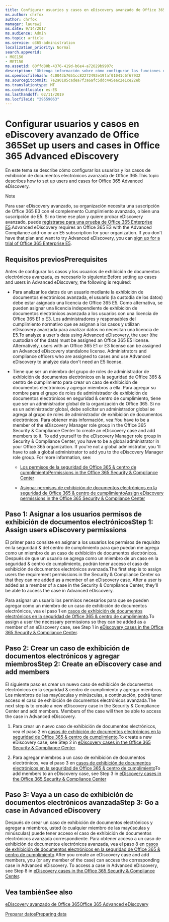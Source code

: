 ```yaml
---
title: Configurar usuarios y casos en eDiscovery avanzado de Office 365
ms.author: chrfox
author: chrfox
manager: laurawi
ms.date: 9/14/2017
ms.audience: Admin
ms.topic: article
ms.service: o365-administration
localization_priority: Normal
search.appverid:
- MOE150
- MET150
ms.assetid: 60ffd80b-4376-419d-b6e4-a72029b9907c
description: 'Obtenga información sobre cómo configurar las funciones de usuario, crear casos y asignar a usuarios a los casos de exhibición de documentos electrónicos avanzada de Office 365.  '
ms.openlocfilehash: 4c0043b7651cc82272492e19faf01041c6f67932
ms.sourcegitcommit: 7e2a0185cadea7f3a6afc5ddc445eac2e1ce22eb
ms.translationtype: MT
ms.contentlocale: es-ES
ms.lasthandoff: 02/11/2019
ms.locfileid: "29559063"
---
```

# <a name="set-up-users-and-cases-in-office-365-advanced-ediscovery"></a><span data-ttu-id="b1e0f-103">Configurar usuarios y casos en eDiscovery avanzado de Office 365</span><span class="sxs-lookup"><span data-stu-id="b1e0f-103">Set up users and cases in Office 365 Advanced eDiscovery</span></span>

<span data-ttu-id="b1e0f-104">En este tema se describe cómo configurar los usuarios y los casos de exhibición de documentos electrónicos avanzada de Office 365.</span><span class="sxs-lookup"><span data-stu-id="b1e0f-104">This topic describes how to set up users and cases for Office 365 Advanced eDiscovery.</span></span>
  
> [!NOTE]
> <span data-ttu-id="b1e0f-p101">Para usar eDiscovery avanzado, su organización necesita una suscripción de Office 365 E3 con el complemento Cumplimiento avanzado, o bien una suscripción de E5. Si no tiene ese plan y quiere probar eDiscovery avanzado, puede [registrarse para una prueba de Office 365 Enterprise E5](https://go.microsoft.com/fwlink/p/?LinkID=698279).</span><span class="sxs-lookup"><span data-stu-id="b1e0f-p101">Advanced eDiscovery requires an Office 365 E3 with the Advanced Compliance add-on or an E5 subscription for your organization. If you don't have that plan and want to try Advanced eDiscovery, you can [sign up for a trial of Office 365 Enterprise E5](https://go.microsoft.com/fwlink/p/?LinkID=698279).</span></span> 
  
## <a name="prerequisites"></a><span data-ttu-id="b1e0f-107">Requisitos previos</span><span class="sxs-lookup"><span data-stu-id="b1e0f-107">Prerequisites</span></span>

<span data-ttu-id="b1e0f-108">Antes de configurar los casos y los usuarios de exhibición de documentos electrónicos avanzada, es necesario lo siguiente:</span><span class="sxs-lookup"><span data-stu-id="b1e0f-108">Before setting up cases and users in Advanced eDiscovery, the following is required:</span></span>
  
- <span data-ttu-id="b1e0f-p102">Para analizar los datos de un usuario mediante la exhibición de documentos electrónicos avanzada, el usuario (la custodia de los datos) debe estar asignado una licencia de Office 365 E5. Como alternativa, se pueden asignar una licencia independiente de exhibición de documentos electrónicos avanzada a los usuarios con una licencia de Office 365 E1 o E3. Los administradores y responsables del cumplimiento normativo que se asignan a los casos y utilizan eDiscovery avanzada para analizar datos no necesitan una licencia de E5.</span><span class="sxs-lookup"><span data-stu-id="b1e0f-p102">To analyze a user's data using Advanced eDiscovery, the user (the custodian of the data) must be assigned an Office 365 E5 license. Alternatively, users with an Office 365 E1 or E3 license can be assigned an Advanced eDiscovery standalone license. Administrators and compliance officers who are assigned to cases and use Advanced eDiscovery to analyze data don't need an E5 license.</span></span> 
    
- <span data-ttu-id="b1e0f-p103">Tiene que ser un miembro del grupo de roles de administrador de exhibición de documentos electrónicos en la seguridad de Office 365 &amp; centro de cumplimiento para crear un caso de exhibición de documentos electrónicos y agregar miembros a ella. Para agregar su nombre para el grupo de roles de administrador de exhibición de documentos electrónicos en seguridad &amp; centro de cumplimiento, tiene que ser un administrador global de la organización de Office 365. Si no es un administrador global, debe solicitar un administrador global se agrega al grupo de roles de administrador de exhibición de documentos electrónicos. Para obtener más información, vea:</span><span class="sxs-lookup"><span data-stu-id="b1e0f-p103">You have to be a member of the eDiscovery Manager role group in the Office 365 Security &amp; Compliance Center to create an eDiscovery case and add members to it. To add yourself to the eDiscovery Manager role group in Security &amp; Compliance Center, you have to be a global administrator in your Office 365 organization. If you're not a global administrator, you 'll have to ask a global administrator to add you to the eDiscovery Manager role group. For more information, see:</span></span>
    
  - [<span data-ttu-id="b1e0f-116">Los permisos de la seguridad de Office 365 &amp; centro de cumplimiento</span><span class="sxs-lookup"><span data-stu-id="b1e0f-116">Permissions in the Office 365 Security &amp; Compliance Center</span></span>](permissions-in-the-security-and-compliance-center.md)
    
  - [<span data-ttu-id="b1e0f-117">Asignar permisos de exhibición de documentos electrónicos en la seguridad de Office 365 &amp; centro de cumplimiento</span><span class="sxs-lookup"><span data-stu-id="b1e0f-117">Assign eDiscovery permissions in the Office‍ 365 Security &amp; Compliance Center</span></span>](assign-ediscovery-permissions.md)
    
## <a name="step-1-assign-users-ediscovery-permissions"></a><span data-ttu-id="b1e0f-118">Paso 1: Asignar a los usuarios permisos de exhibición de documentos electrónicos</span><span class="sxs-lookup"><span data-stu-id="b1e0f-118">Step 1: Assign users eDiscovery permissions</span></span>

<span data-ttu-id="b1e0f-p104">El primer paso consiste en asignar a los usuarios los permisos de requisito en la seguridad &amp; del centro de cumplimiento para que puedan me agrega como un miembro de un caso de exhibición de documentos electrónicos. Después de que un usuario se agrega como un miembro de un caso en la seguridad &amp; centro de cumplimiento, podrán tener acceso el caso de exhibición de documentos electrónicos avanzada.</span><span class="sxs-lookup"><span data-stu-id="b1e0f-p104">The first step is to assign users the requirement permissions in the Security &amp; Compliance Center so that they can me added as a member of an eDiscovery case. After a user is added as a member of a case in the Security &amp; Compliance Center, they'll be able to access the case in Advanced eDiscovery.</span></span>
  
<span data-ttu-id="b1e0f-121">Para asignar un usuario los permisos necesarios para que se pueden agregar como un miembro de un caso de exhibición de documentos electrónicos, vea el paso 1 en [casos de exhibición de documentos electrónicos en la seguridad de Office 365 &amp; centro de cumplimiento](ediscovery-cases.md#step-1-assign-ediscovery-permissions-to-potential-case-members).</span><span class="sxs-lookup"><span data-stu-id="b1e0f-121">To assign a user the necessary permissions so they can be added as a member of an eDiscovery case, see Step 1 in [eDiscovery cases in the Office 365 Security &amp; Compliance Center](ediscovery-cases.md#step-1-assign-ediscovery-permissions-to-potential-case-members).</span></span>
  
## <a name="step-2-create-an-ediscovery-case-and-add-members"></a><span data-ttu-id="b1e0f-122">Paso 2: Crear un caso de exhibición de documentos electrónicos y agregar miembros</span><span class="sxs-lookup"><span data-stu-id="b1e0f-122">Step 2: Create an eDiscovery case and add members</span></span>

<span data-ttu-id="b1e0f-p105">El siguiente paso es crear un nuevo caso de exhibición de documentos electrónicos en la seguridad &amp; centro de cumplimiento y agregar miembros. Los miembros de las mayúsculas y minúsculas, a continuación, podrá tener acceso el caso de exhibición de documentos electrónicos avanzada.</span><span class="sxs-lookup"><span data-stu-id="b1e0f-p105">The next step is to create a new eDiscovery case in the Security &amp; Compliance Center and add members. Members of the case will then be able to access the case in Advanced eDiscovery.</span></span>
  
1. <span data-ttu-id="b1e0f-125">Para crear un nuevo caso de exhibición de documentos electrónicos, vea el paso 2 en [casos de exhibición de documentos electrónicos en la seguridad de Office 365 &amp; centro de cumplimiento](ediscovery-cases.md#step-2-create-a-new-case).</span><span class="sxs-lookup"><span data-stu-id="b1e0f-125">To create a new eDiscovery case, see Step 2 in [eDiscovery cases in the Office 365 Security &amp; Compliance Center](ediscovery-cases.md#step-2-create-a-new-case).</span></span>
    
2. <span data-ttu-id="b1e0f-126">Para agregar miembros a un caso de exhibición de documentos electrónicos, vea el paso 3 en [casos de exhibición de documentos electrónicos en la seguridad de Office 365 &amp; centro de cumplimiento](ediscovery-cases.md#step-3-add-members-to-a-case)</span><span class="sxs-lookup"><span data-stu-id="b1e0f-126">To add members to an eDiscovery case, see Step 3 in [eDiscovery cases in the Office 365 Security &amp; Compliance Center](ediscovery-cases.md#step-3-add-members-to-a-case)</span></span>
    
## <a name="step-3-go-a-case-in-advanced-ediscovery"></a><span data-ttu-id="b1e0f-127">Paso 3: Vaya a un caso de exhibición de documentos electrónicos avanzada</span><span class="sxs-lookup"><span data-stu-id="b1e0f-127">Step 3: Go a case in Advanced eDiscovery</span></span>

<span data-ttu-id="b1e0f-p106">Después de crear un caso de exhibición de documentos electrónicos y agregar a miembros, usted (o cualquier miembro de las mayúsculas y minúsculas) puede tener acceso el caso de exhibición de documentos electrónicos avanzada correspondiente. Para obtener acceso a un caso de exhibición de documentos electrónicos avanzada, vea el paso 8 en [casos de exhibición de documentos electrónicos en la seguridad de Office 365 &amp; centro de cumplimiento](ediscovery-cases.md#step-8-go-to-the-case-in-advanced-ediscovery).</span><span class="sxs-lookup"><span data-stu-id="b1e0f-p106">After you create an eDiscovery case and add members, you (or any member of the case) can access the corresponding case in Advanced eDiscovery. To access a case in Advanced eDiscovery, see Step 8 in [eDiscovery cases in the Office 365 Security &amp; Compliance Center](ediscovery-cases.md#step-8-go-to-the-case-in-advanced-ediscovery).</span></span>
  
## <a name="see-also"></a><span data-ttu-id="b1e0f-130">Vea también</span><span class="sxs-lookup"><span data-stu-id="b1e0f-130">See also</span></span>

[<span data-ttu-id="b1e0f-131">eDiscovery avanzado de Office 365</span><span class="sxs-lookup"><span data-stu-id="b1e0f-131">Office 365 Advanced eDiscovery</span></span>](office-365-advanced-ediscovery.md)
  
[<span data-ttu-id="b1e0f-132">Preparar datos</span><span class="sxs-lookup"><span data-stu-id="b1e0f-132">Preparing data</span></span>](prepare-data-for-advanced-ediscovery.md)
 